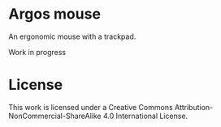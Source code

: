 # Argos mouse

An ergonomic mouse with a trackpad.

Work in progress

# License 

This work is licensed under a Creative Commons Attribution-NonCommercial-ShareAlike 4.0 International License.
